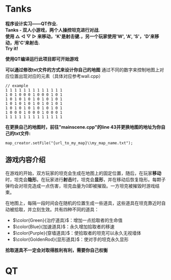 # Tanks

**程序设计实习——QT作业.
<br/>Tanks - 双人小游戏，两个人操控坦克进行对战. 
<br/>使用 △ ◁ ▽ ▷ 来移动，'K'是射击键.，另一个玩家使用'W', 'A', 'S'，'D'来移动，用'C'来射击.
<br/>Try it!**

**使用QT编译运行此项目即可开始游戏**




**可以通过修改txt文件的方式来设计你自己的地图**
通过不同的数字来控制地图上对应位置出现对应的元素（具体对应参考wall.cpp）
```
// example
1 1 1 1 1 1 1 1 1 1 1 1 1
1 0 1 0 0 0 1 0 0 0 1 0 1
1 0 1 0 1 0 1 0 1 0 1 0 1
1 0 1 0 1 0 1 0 1 0 1 0 1
1 0 1 0 1 0 1 0 1 0 1 0 1
1 0 0 0 1 0 0 0 1 0 0 0 1
1 1 1 1 1 1 1 1 1 1 1 1 1

```
**在更换自己的地图时，前往"mainscene.cpp"的line 43并更换地图的地址为你自己的txt文件:** 

```
map_creator.setFile("{url_to_my_map}\\my_map_name.txt");

```
## 游戏内容介绍

在游戏的开始，双方玩家的坦克会生成在地图上的固定位置，随后，在玩家**移动**时，坦克会**隐形**。在玩家进行**射击**时，坦克会**显形**，并在移动后恢复隐形。每颗子弹均会对坦克造成一点伤害，坦克血量为0即被摧毁。一方坦克被摧毁时游戏结束。

在地图上，每隔一段时间会在随机的位置生成一些道具，这些道具在坦克靠近时自动被拾取，并立刻生效。共有四种不同的道具：
- $\color{Green}{治疗道具}$：增加一点拾取者的生命值
- $\color{Blue}{加速道具}$：永久增加拾取者的移速
- $\color{Purple}{穿墙道具}$：使拾取者的坦克可以永久无视墙体
- $\color{GoldenRod}{显形道具}$：使对手的坦克永久显形

**拾取道具不一定会对取得胜利有利，需要你自己权衡**


# QT
